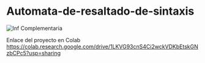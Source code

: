 # Automata-de-resaltado-de-sintaxis
![Inf  Complementaria](https://user-images.githubusercontent.com/101958226/159145438-a8afce02-0f45-4378-98e1-e0de099df6d0.png)


Enlace del proyecto en Colab
https://colab.research.google.com/drive/1LKVG93cnS4Ci2wckVDKbEtskGNzbCPc5?usp=sharing
